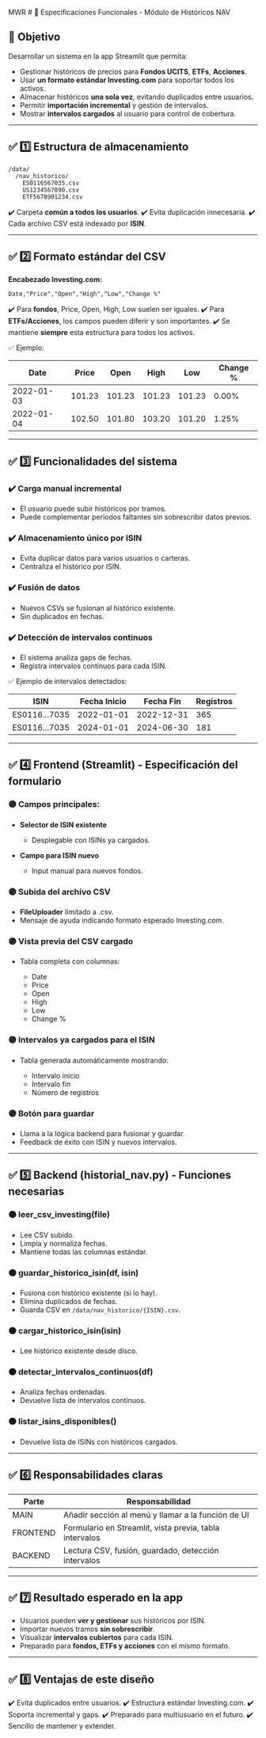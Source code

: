 MWR # 📜 Especificaciones Funcionales - Módulo de Históricos NAV

## 🎯 Objetivo

Desarrollar un sistema en la app Streamlit que permita:

* Gestionar históricos de precios para **Fondos UCITS**, **ETFs**, **Acciones**.
* Usar **un formato estándar Investing.com** para soportar todos los activos.
* Almacenar históricos **una sola vez**, evitando duplicados entre usuarios.
* Permitir **importación incremental** y gestión de intervalos.
* Mostrar **intervalos cargados** al usuario para control de cobertura.

---

## ✅ 1️⃣ Estructura de almacenamiento

```
/data/
  /nav_historico/
    ES0116567035.csv
    US1234567890.csv
    ETF5678901234.csv
```

✔️ Carpeta **común a todos los usuarios**.
✔️ Evita duplicación innecesaria.
✔️ Cada archivo CSV está indexado por **ISIN**.

---

## ✅ 2️⃣ Formato estándar del CSV

**Encabezado Investing.com:**

```
Date,"Price","Open","High","Low","Change %"
```

✔️ Para **fondos**, Price, Open, High, Low suelen ser iguales.
✔️ Para **ETFs/Acciones**, los campos pueden diferir y son importantes.
✔️ Se mantiene **siempre** esta estructura para todos los activos.

✅ Ejemplo:

| Date       | Price  | Open   | High   | Low    | Change % |
| ---------- | ------ | ------ | ------ | ------ | -------- |
| 2022-01-03 | 101.23 | 101.23 | 101.23 | 101.23 | 0.00%    |
| 2022-01-04 | 102.50 | 101.80 | 103.20 | 101.20 | 1.25%    |

---

## ✅ 3️⃣ Funcionalidades del sistema

### ✔️ Carga manual incremental

* El usuario puede subir históricos por tramos.
* Puede complementar periodos faltantes sin sobrescribir datos previos.

### ✔️ Almacenamiento único por ISIN

* Evita duplicar datos para varios usuarios o carteras.
* Centraliza el histórico por ISIN.

### ✔️ Fusión de datos

* Nuevos CSVs se fusionan al histórico existente.
* Sin duplicados en fechas.

### ✔️ Detección de intervalos continuos

* El sistema analiza gaps de fechas.
* Registra intervalos continuos para cada ISIN.

✅ Ejemplo de intervalos detectados:

| ISIN          | Fecha Inicio | Fecha Fin  | Registros |
| ------------- | ------------ | ---------- | --------- |
| ES0116...7035 | 2022-01-01   | 2022-12-31 | 365       |
| ES0116...7035 | 2024-01-01   | 2024-06-30 | 181       |

---

## ✅ 4️⃣ Frontend (Streamlit) - Especificación del formulario

### 🟣 Campos principales:

* **Selector de ISIN existente**

  * Desplegable con ISINs ya cargados.
* **Campo para ISIN nuevo**

  * Input manual para nuevos fondos.

### 🟣 Subida del archivo CSV

* **FileUploader** limitado a .csv.
* Mensaje de ayuda indicando formato esperado Investing.com.

### 🟣 Vista previa del CSV cargado

* Tabla completa con columnas:

  * Date
  * Price
  * Open
  * High
  * Low
  * Change %

### 🟣 Intervalos ya cargados para el ISIN

* Tabla generada automáticamente mostrando:

  * Intervalo inicio
  * Intervalo fin
  * Número de registros

### 🟣 Botón para guardar

* Llama a la lógica backend para fusionar y guardar.
* Feedback de éxito con ISIN y nuevos intervalos.

---

## ✅ 5️⃣ Backend (historial\_nav.py) - Funciones necesarias

### 🟠 leer\_csv\_investing(file)

* Lee CSV subido.
* Limpia y normaliza fechas.
* Mantiene todas las columnas estándar.

### 🟠 guardar\_historico\_isin(df, isin)

* Fusiona con histórico existente (si lo hay).
* Elimina duplicados de fechas.
* Guarda CSV en `/data/nav_historico/{ISIN}.csv`.

### 🟠 cargar\_historico\_isin(isin)

* Lee histórico existente desde disco.

### 🟠 detectar\_intervalos\_continuos(df)

* Analiza fechas ordenadas.
* Devuelve lista de intervalos continuos.

### 🟠 listar\_isins\_disponibles()

* Devuelve lista de ISINs con históricos cargados.

---

## ✅ 6️⃣ Responsabilidades claras

| Parte    | Responsabilidad                                         |
| -------- | ------------------------------------------------------- |
| MAIN     | Añadir sección al menú y llamar a la función de UI      |
| FRONTEND | Formulario en Streamlit, vista previa, tabla intervalos |
| BACKEND  | Lectura CSV, fusión, guardado, detección intervalos     |

---

## ✅ 7️⃣ Resultado esperado en la app

* Usuarios pueden **ver y gestionar** sus históricos por ISIN.
* Importar nuevos tramos **sin sobrescribir**.
* Visualizar **intervalos cubiertos** para cada ISIN.
* Preparado para **fondos, ETFs y acciones** con el mismo formato.

---

## ✅ 8️⃣ Ventajas de este diseño

✔️ Evita duplicados entre usuarios.
✔️ Estructura estándar Investing.com.
✔️ Soporta incremental y gaps.
✔️ Preparado para multiusuario en el futuro.
✔️ Sencillo de mantener y extender.
